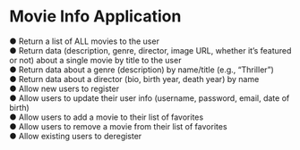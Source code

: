 # Movie Info Application 
● Return a list of ALL movies to the user
<br />
● Return data (description, genre, director, image URL, whether it’s featured or not) about a single movie by title to the user
<br />
● Return data about a genre (description) by name/title (e.g., “Thriller”)
<br />
● Return data about a director (bio, birth year, death year) by name
<br />
● Allow new users to register
<br />
● Allow users to update their user info (username, password, email, date of birth)
<br />
● Allow users to add a movie to their list of favorites
<br />
● Allow users to remove a movie from their list of favorites
<br />
● Allow existing users to deregister
 
